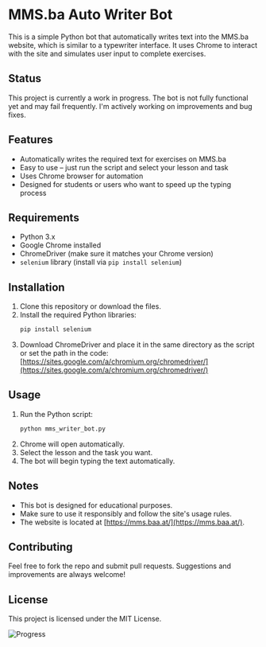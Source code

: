 # MMS.ba Auto Writer Bot

This is a simple Python bot that automatically writes text into the MMS.ba website, which is similar to a typewriter interface. It uses Chrome to interact with the site and simulates user input to complete exercises.

## Status

This project is currently a work in progress. The bot is not fully functional yet and may fail frequently. I'm actively working on improvements and bug fixes.

## Features

- Automatically writes the required text for exercises on MMS.ba
- Easy to use – just run the script and select your lesson and task
- Uses Chrome browser for automation
- Designed for students or users who want to speed up the typing process

## Requirements

- Python 3.x
- Google Chrome installed
- ChromeDriver (make sure it matches your Chrome version)
- `selenium` library (install via `pip install selenium`)

## Installation

1. Clone this repository or download the files.
2. Install the required Python libraries:
   ```bash
   pip install selenium
   ```
3. Download ChromeDriver and place it in the same directory as the script or set the path in the code:
   [https://sites.google.com/a/chromium.org/chromedriver/](https://sites.google.com/a/chromium.org/chromedriver/)

## Usage

1. Run the Python script:
   ```bash
   python mms_writer_bot.py
   ```
2. Chrome will open automatically.
3. Select the lesson and the task you want.
4. The bot will begin typing the text automatically.

## Notes

- This bot is designed for educational purposes.
- Make sure to use it responsibly and follow the site's usage rules.
- The website is located at [https://mms.baa.at/](https://mms.baa.at/).

## Contributing

Feel free to fork the repo and submit pull requests. Suggestions and improvements are always welcome!

## License

This project is licensed under the MIT License.








![Progress](https://img.shields.io/badge/progress-76%25-red)

